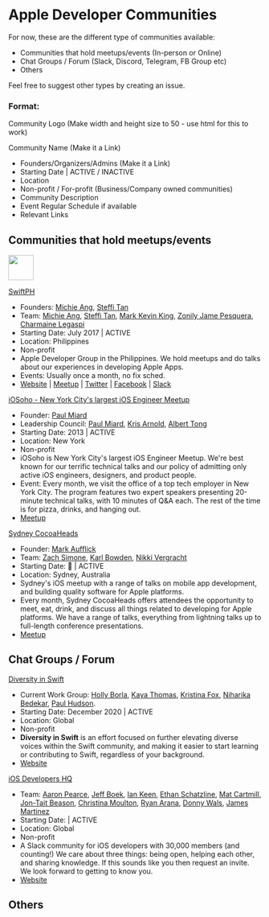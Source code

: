 # Apple Developer Communities

For now, these are the different type of communities available:
- Communities that hold meetups/events (In-person or Online)
- Chat Groups / Forum (Slack, Discord, Telegram, FB Group etc)
- Others

Feel free to suggest other types by creating an issue.

### Format: 

Community Logo (Make width and height size to 50 - use html for this to work)

Community Name (Make it a Link)
- Founders/Organizers/Admins (Make it a Link)
- Starting Date | ACTIVE / INACTIVE
- Location
- Non-profit / For-profit (Business/Company owned communities)
- Community Description
- Event Regular Schedule if available
- Relevant Links


## Communities that hold meetups/events

<img src="https://user-images.githubusercontent.com/12575688/116908188-2eb99f00-ac75-11eb-8668-794c3f581169.png" width="50" height="50">

[SwiftPH](https://swift.ph)
- Founders: [Michie Ang](https://twitter.com/michieriffic), [Steffi Tan](https://twitter.com/mistakenlyIteps)
- Team: [Michie Ang](https://twitter.com/michieriffic), [Steffi Tan](https://twitter.com/mistakenlyIteps), [Mark Kevin King](https://twitter.com/swiftymarks), [Zonily Jame Pesquera](https://twitter.com/zonilyjame), [Charmaine Legaspi](https://twitter.com/chamechanga)
- Starting Date: July 2017 | ACTIVE
- Location: Philippines
- Non-profit
- Apple Developer Group in the Philippines. We hold meetups and do talks about our experiences in developing Apple Apps.
- Events: Usually once a month, no fix sched.
- [Website](https://swift.ph) | [Meetup](https://meetup.com/swiftph) | [Twitter](https://twitter.com/swiftphofficial) | [Facebook](http://facebook.com/swiftphofficial) | [Slack](http://ioscoders.ph)

[iOSoho - New York City's largest iOS Engineer Meetup](https://www.meetup.com/iOSoho/)

- Founder: [Paul Miard](https://twitter.com/paulmiard)
- Leadership Council: [Paul Miard](https://twitter.com/paulmiard), [Kris Arnold](https://twitter.com/wka), [Albert Tong](https://twitter.com/AlbertTong)
- Starting Date: 2013 | ACTIVE
- Location: New York
- Non-profit
- iOSoho is New York City's largest iOS Engineer Meetup. We're best known for our terrific technical talks and our policy of admitting only active iOS engineers, designers, and product people. 
- Event: Every month, we visit the office of a top tech employer in New York City. The program features two expert speakers presenting 20-minute technical talks, with 10 minutes of Q&A each. The rest of the time is for pizza, drinks, and hanging out.
- [Meetup](https://www.meetup.com/iOSoho/)

[Sydney CocoaHeads](http://www.sydneycocoaheads.com)

 - Founder: [Mark Aufflick](https://twitter.com/mark_sabbatical)
 - Team: [Zach Simone](https://twitter.com/zachsimone), [Karl Bowden](https://mobile.twitter.com/karlbowden), [Nikki Vergracht](https://mobile.twitter.com/Lewion)
 - Starting Date: 🦖 | ACTIVE
 - Location: Sydney, Australia
 - Sydney's iOS meetup with a range of talks on mobile app development, and building quality software for Apple platforms.
 - Every month, Sydney CocoaHeads offers attendees the opportunity to meet, eat, drink, and discuss all things related to developing for Apple platforms. We have a range of talks, everything from lightning talks up to full-length conference presentations. 
 - [Meetup](https://www.meetup.com/sydneycocoaheads/)

## Chat Groups / Forum

[Diversity in Swift](https://swift.org/diversity/#community-groups)
- Current Work Group: [Holly Borla](https://forums.swift.org/u/hborla/), [Kaya Thomas](https://forums.swift.org/u/kmt901), [Kristina Fox](https://forums.swift.org/u/kristina/), [Niharika Bedekar](https://forums.swift.org/u/niharikabedekar), [Paul Hudson](@paul_hudson).
- Starting Date: December 2020 | ACTIVE
- Location: Global
- Non-profit
- **Diversity in Swift** is an effort focused on further elevating diverse voices within the Swift community, and making it easier to start learning or contributing to Swift, regardless of your background.
- [Website](https://swift.org/diversity/#community-groups)

[iOS Developers HQ](http://ios-developers.io/)
- Team: [Aaron Pearce](https://twitter.com/aaron_pearce), [Jeff Boek](https://twitter.com/jeffboek), [Ian Keen](https://twitter.com/iankay), [Ethan Schatzline](), [Mat Cartmill](https://twitter.com/MatCartmill), [Jon-Tait Beason](https://twitter.com/bugKrusha), [Christina Moulton](https://twitter.com/ChristinaMltn), [Ryan Arana](https://twitter.com/aranasaurus), [Donny Wals](https://twitter.com/donnywals), [James Martinez](https://twitter.com/jamescmartinez)
- Starting Date:            | ACTIVE
- Location: Global
- Non-profit
- A Slack community for iOS developers with 30,000 members (and counting!) We care about three things: being open, helping each other, and sharing knowledge. If this sounds like you then request an invite. We look forward to getting to know you.
- [Website](https://ios-developers.io/) 

## Others
